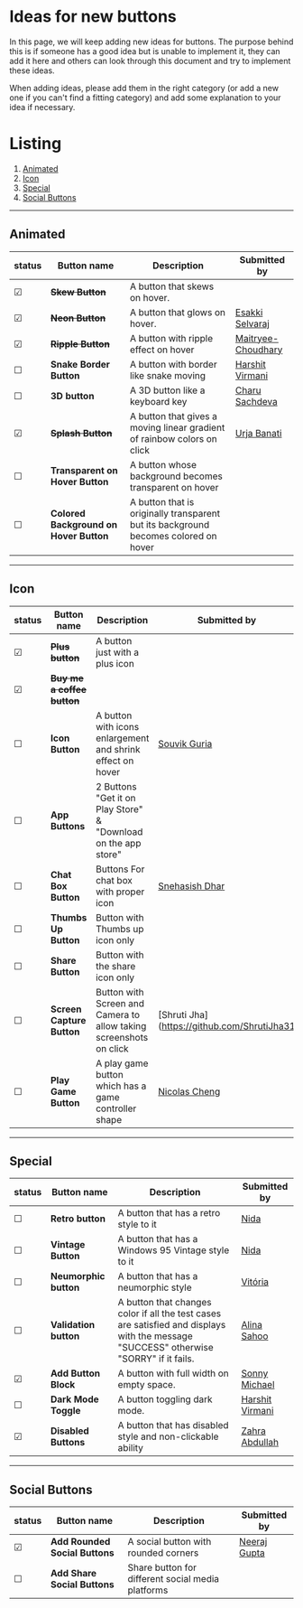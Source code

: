 # Ideas for new buttons

In this page, we will keep adding new ideas for buttons. The purpose behind this is if someone has a good idea but is unable to implement it, they can add it here and others can look through this document and try to implement these ideas.

When adding ideas, please add them in the right category (or add a new one if you can't find a fitting category) and add some explanation to your idea if necessary.

# Listing

1. [Animated](#animated)
2. [Icon](#icon)
3. [Special](#special)
4. [Social Buttons](#socialButtons)

---

## Animated

| status  | Button name             | Description                            | Submitted by                                                |
| ------- | ----------------------- | -------------------------------------- | ----------------------------------------------------------- |
| &#9745; | ~~**Skew Button**~~     | A button that skews on hover.          |                                                             |
| &#9745; | ~~**Neon Button**~~     | A button that glows on hover.          | [Esakki Selvaraj](https://github.com/esakki-selvaraj)       |
| &#9745; | ~~**Ripple Button**~~       | A button with ripple effect on hover   | [Maitryee-Choudhary](https://github.com/Maitryee-Choudhary) |
| &#9744; | **Snake Border Button** | A button with border like snake moving | [Harshit Virmani](https://github.com/hvirmani)              |
| &#9744; | **3D button**           | A 3D button like a keyboard key        | [Charu Sachdeva](https://github.com/Charu271)               |
| &#9745; | ~~**Splash Button**~~  | A button that gives a moving linear gradient of rainbow colors on click| [Urja Banati](https://github.com/ub2906) |
| &#9744; | **Transparent on Hover Button**  | A button whose background becomes transparent on hover |                                    |
| &#9744; | **Colored Background on Hover Button** | A button that is originally transparent but its background becomes colored on hover | |

---

## Icon

| status  | Button name                    | Description                                                | Submitted by                                 |
| ------- | ------------------------------ | ---------------------------------------------------------- | -------------------------------------------- |
| &#9745; | ~~**Plus button**~~            | A button just with a plus icon                             |                                              |
| &#9745; | ~~**Buy me a coffee button**~~ |                                                            |                                              |
| &#9744; | **Icon Button**                | A button with icons enlargement and shrink effect on hover | [Souvik Guria](https://github.com/devSouvik) |
| &#9744; | **App Buttons**                | 2 Buttons "Get it on Play Store" & "Download on the app store" |                                          |
| &#9744; | **Chat Box Button**            | Buttons For chat box with proper icon                      | [Snehasish Dhar](https://github.com/dsnehasish74)|
| &#9744; | **Thumbs Up Button**           | Button with Thumbs up icon only                            |                                              |
| &#9744;| **Share Button**               | Button with the share icon only                            |                                              |
| &#9744; |**Screen Capture Button**        | Button with Screen and Camera to allow taking screenshots on click|[Shruti Jha](https://github.com/ShrutiJha31|
| &#9744; | **Play Game Button** | A play game button which has a game controller shape |[Nicolas Cheng](https://github.com/nicolakacha)|
---

## Special

| status  | Button name           | Description                                                                                                                            | Submitted by                                      |
| ------- | --------------------- | -------------------------------------------------------------------------------------------------------------------------------------- | ------------------------------------------------- |
| &#9744; | **Retro button**      | A button that has a retro style to it                                                                                                  |     [Nida](https://github.com/anonyda)                |
| &#9744; | **Vintage Button**      | A button that has a Windows 95 Vintage style to it                                                                                         |     [Nida](https://github.com/anonyda)                |
| &#9744; | **Neumorphic button** | A button that has a neumorphic style                                                                                                   | [Vitória](https://github.com/vitoriapena)         |
| &#9744; | **Validation button** | A button that changes color if all the test cases are satisfied and displays with the message "SUCCESS" otherwise "SORRY" if it fails. | [Alina Sahoo](https://github.com/alinasahoo)      |
| &#9745; | **Add Button Block**  | A button with full width on empty space.                                                                                               | [Sonny Michael](https://github.com/isonnymichael) |
| &#9744; | **Dark Mode Toggle**  | A button toggling dark mode.                                                                                                           | [Harshit Virmani](https://github.com/hvirmani)    |
| &#9745; | **Disabled Buttons**  | A button that has disabled style and non-clickable ability                                                                             | [Zahra Abdullah](https://github.com/zahra-abdullah)    |

---

## Social Buttons

| status  | Button name                    | Description                          | Submitted by                                  |
| ------- | ------------------------------ | ------------------------------------ | --------------------------------------------- |
| &#9745; | **Add Rounded Social Buttons** | A social button with rounded corners | [Neeraj Gupta](https://github.com/Neeraj3508) |
| &#9744; | **Add Share Social Buttons**   | Share button for different social media platforms |                                  |
